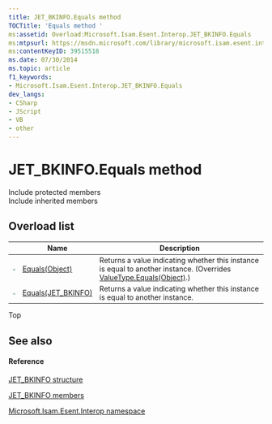 ```yaml
---
title: JET_BKINFO.Equals method 
TOCTitle: 'Equals method '
ms:assetid: Overload:Microsoft.Isam.Esent.Interop.JET_BKINFO.Equals
ms:mtpsurl: https://msdn.microsoft.com/library/microsoft.isam.esent.interop.jet_bkinfo.equals(v=EXCHG.10)
ms:contentKeyID: 39515518
ms.date: 07/30/2014
ms.topic: article
f1_keywords:
- Microsoft.Isam.Esent.Interop.JET_BKINFO.Equals
dev_langs:
- CSharp
- JScript
- VB
- other
---
```


# JET_BKINFO.Equals method

Include protected members  
Include inherited members  

## Overload list

<table>
<thead>
<tr class="header">
<th> </th>
<th>Name</th>
<th>Description</th>
</tr>
</thead>
<tbody>
<tr class="odd">
<td><img src="../images/dn292146.pubmethod(exchg.10).gif" title="Public method" alt="Public method" /></td>
<td><a href="hh565994(v=exchg.10).md">Equals(Object)</a></td>
<td>Returns a value indicating whether this instance is equal to another instance. (Overrides <a href="https://docs.microsoft.com/dotnet/api/system.valuetype.equals?redirectedfrom=MSDN#System_ValueType_Equals_System_Object_">ValueType.Equals(Object)</a>.)</td>
</tr>
<tr class="even">
<td><img src="../images/dn292146.pubmethod(exchg.10).gif" title="Public method" alt="Public method" /></td>
<td><a href="hh578140(v=exchg.10).md">Equals(JET_BKINFO)</a></td>
<td>Returns a value indicating whether this instance is equal to another instance.</td>
</tr>
</tbody>
</table>


Top

## See also

#### Reference

[JET_BKINFO structure](hh577892\(v=exchg.10\).md)

[JET_BKINFO members](hh557851\(v=exchg.10\).md)

[Microsoft.Isam.Esent.Interop namespace](hh596136\(v=exchg.10\).md)

